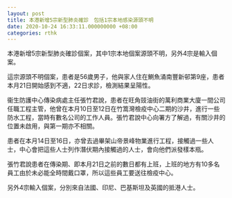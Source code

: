 ```yaml
---
layout: post
title: 本港新增5宗新型肺炎確診　包括1宗本地感染源頭不明
date: 2020-10-24 16:33:11.000000000 +08:00
categories: rthk
---
```


本港新增5宗新型肺炎確診個案，其中1宗本地個案源頭不明，另外4宗是輸入個案。

這宗源頭不明個案，患者是56歲男子，他與家人住在鰂魚涌南豐新邨第9座，患者本月21日開始感到不適，22日求診，檢測結果呈陽性。

衞生防護中心傳染病處主任張竹君說，患者在旺角豉油街的萬利商業大廈一間公司任職工程主管，他曾在本月10日至12日在竹篙灣檢疫中心二期的沙井，進行一些防水工程，當時有數名公司的工作人員。張竹君說中心向署方了解過，有關沙井的位置未啟用，與第一期亦不相關。

患者在本月14日至16日，亦曾去過畢架山帝景峰物業進行工程，接觸過一些人士，中心會把這些人士列作潛伏期內接觸過的人士，會向他們派發樣本瓶。

張竹君說患者在傳染期、即本月21日之前的數日都有上班，上班的地方有10多名員工由於未必能全時間戴口罩，所以這些員工要送往檢疫中心。

另外4宗輸入個案，分別來自法國、印尼、巴基斯坦及英國的抵港人士。
